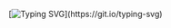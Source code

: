 [![Typing SVG](https://readme-typing-svg.demolab.com?font=Nanum+Brush+Script&size=30&duration=15000&pause=1000&color=FFFFFF&background=00000043&center=true&vCenter=true&width=1080&lines=%EC%95%88%EB%85%95%ED%95%98%EC%84%B8%EC%9A%94.+ITcomputer%EB%9D%BC%EA%B3%A0+%ED%95%A9%EB%8B%88%EB%8B%A4.;%EC%A3%BC%EB%A1%9C+%ED%8C%8C%EC%9D%B4%EC%8D%AC%EC%9D%84+%EC%82%AC%EC%9A%A9%ED%95%A9%EB%8B%88%EB%8B%A4.)](https://git.io/typing-svg)
